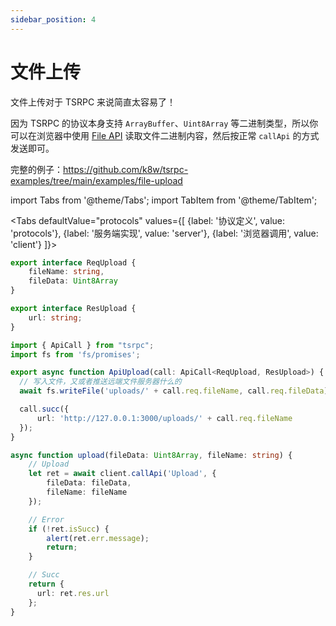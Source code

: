 ```yaml
---
sidebar_position: 4
---
```


# 文件上传

文件上传对于 TSRPC 来说简直太容易了！

因为 TSRPC 的协议本身支持 `ArrayBuffer`、`Uint8Array` 等二进制类型，所以你可以在浏览器中使用 [File API](https://developer.mozilla.org/zh-CN/docs/Web/API/FileReader/readAsArrayBuffer) 读取文件二进制内容，然后按正常 `callApi` 的方式发送即可。

完整的例子：https://github.com/k8w/tsrpc-examples/tree/main/examples/file-upload

import Tabs from '@theme/Tabs';
import TabItem from '@theme/TabItem';

<Tabs
  defaultValue="protocols"
  values={[
    {label: '协议定义', value: 'protocols'},
    {label: '服务端实现', value: 'server'},
    {label: '浏览器调用', value: 'client'}
  ]}>
  <TabItem value="protocols">

```ts
export interface ReqUpload {
    fileName: string,
    fileData: Uint8Array
}

export interface ResUpload {
    url: string;
}
```

  </TabItem>

  <TabItem value="server">

```ts
import { ApiCall } from "tsrpc";
import fs from 'fs/promises';

export async function ApiUpload(call: ApiCall<ReqUpload, ResUpload>) {
  // 写入文件，又或者推送远端文件服务器什么的
  await fs.writeFile('uploads/' + call.req.fileName, call.req.fileData);

  call.succ({
      url: 'http://127.0.0.1:3000/uploads/' + call.req.fileName
  });
}
```

  </TabItem>

  <TabItem value="client">

```ts
async function upload(fileData: Uint8Array, fileName: string) {
    // Upload
    let ret = await client.callApi('Upload', {
        fileData: fileData,
        fileName: fileName
    });

    // Error
    if (!ret.isSucc) {
        alert(ret.err.message);
        return;
    }

    // Succ
    return {
      url: ret.res.url
    };
}
```

  </TabItem>
</Tabs>